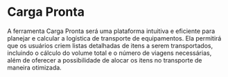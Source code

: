 # Carga Pronta
A ferramenta Carga Pronta será uma plataforma intuitiva e eficiente para planejar e calcular a logística de transporte de equipamentos. Ela permitirá que os usuários criem listas detalhadas de itens a serem transportados, incluindo o cálculo do volume total e o número de viagens necessárias, além de oferecer a possibilidade de alocar os itens no transporte de maneira otimizada.

